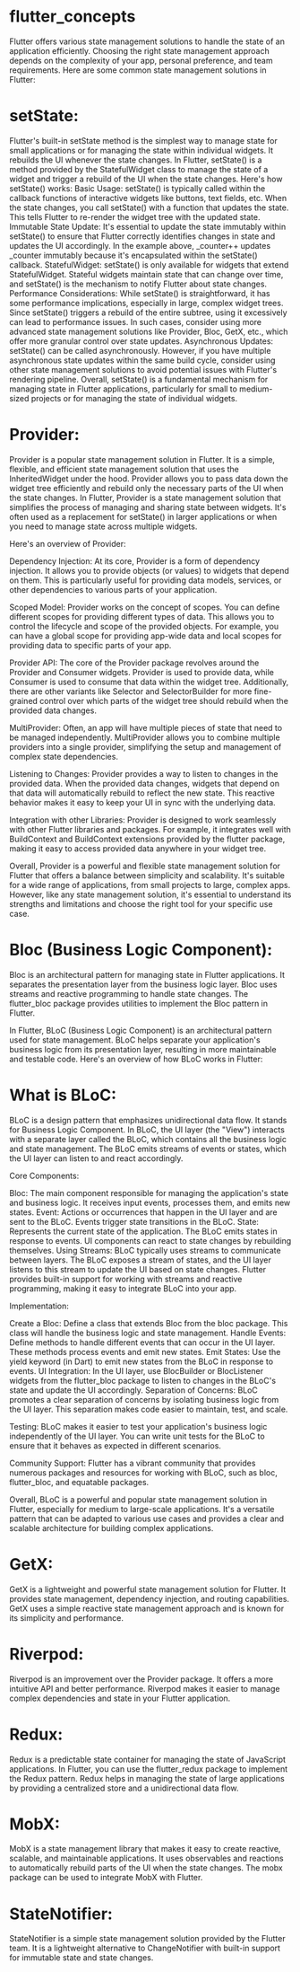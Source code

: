 # flutter_concepts

Flutter offers various state management solutions to handle the state of an application efficiently. Choosing the right state management approach depends on the complexity of your app, personal preference, and team requirements. Here are some common state management solutions in Flutter:

# setState: 
Flutter's built-in setState method is the simplest way to manage state for small applications or for managing the state within individual widgets. It rebuilds the UI whenever the state changes.
In Flutter, setState() is a method provided by the StatefulWidget class to manage the state of a widget and trigger a rebuild of the UI when the state changes. Here's how setState() works:
Basic Usage: setState() is typically called within the callback functions of interactive widgets like buttons, text fields, etc. When the state changes, you call setState() with a function that updates the state. This tells Flutter to re-render the widget tree with the updated state.
Immutable State Update: It's essential to update the state immutably within setState() to ensure that Flutter correctly identifies changes in state and updates the UI accordingly. In the example above, _counter++ updates _counter immutably because it's encapsulated within the setState() callback.
StatefulWidget: setState() is only available for widgets that extend StatefulWidget. Stateful widgets maintain state that can change over time, and setState() is the mechanism to notify Flutter about state changes.
Performance Considerations: While setState() is straightforward, it has some performance implications, especially in large, complex widget trees. Since setState() triggers a rebuild of the entire subtree, using it excessively can lead to performance issues. In such cases, consider using more advanced state management solutions like Provider, Bloc, GetX, etc., which offer more granular control over state updates.
Asynchronous Updates: setState() can be called asynchronously. However, if you have multiple asynchronous state updates within the same build cycle, consider using other state management solutions to avoid potential issues with Flutter's rendering pipeline.
Overall, setState() is a fundamental mechanism for managing state in Flutter applications, particularly for small to medium-sized projects or for managing the state of individual widgets.

# Provider: 
Provider is a popular state management solution in Flutter. It is a simple, flexible, and efficient state management solution that uses the InheritedWidget under the hood. Provider allows you to pass data down the widget tree efficiently and rebuild only the necessary parts of the UI when the state changes.
In Flutter, Provider is a state management solution that simplifies the process of managing and sharing state between widgets. It's often used as a replacement for setState() in larger applications or when you need to manage state across multiple widgets.

Here's an overview of Provider:

Dependency Injection: 
At its core, Provider is a form of dependency injection. It allows you to provide objects (or values) to widgets that depend on them. This is particularly useful for providing data models, services, or other dependencies to various parts of your application.

Scoped Model: 
Provider works on the concept of scopes. You can define different scopes for providing different types of data. This allows you to control the lifecycle and scope of the provided objects. For example, you can have a global scope for providing app-wide data and local scopes for providing data to specific parts of your app.

Provider API: 
The core of the Provider package revolves around the Provider and Consumer widgets. Provider is used to provide data, while Consumer is used to consume that data within the widget tree. Additionally, there are other variants like Selector and SelectorBuilder for more fine-grained control over which parts of the widget tree should rebuild when the provided data changes.

MultiProvider: 
Often, an app will have multiple pieces of state that need to be managed independently. MultiProvider allows you to combine multiple providers into a single provider, simplifying the setup and management of complex state dependencies.

Listening to Changes: 
Provider provides a way to listen to changes in the provided data. When the provided data changes, widgets that depend on that data will automatically rebuild to reflect the new state. This reactive behavior makes it easy to keep your UI in sync with the underlying data.

Integration with other Libraries: 
Provider is designed to work seamlessly with other Flutter libraries and packages. For example, it integrates well with BuildContext and BuildContext extensions provided by the flutter package, making it easy to access provided data anywhere in your widget tree.

Overall, Provider is a powerful and flexible state management solution for Flutter that offers a balance between simplicity and scalability. It's suitable for a wide range of applications, from small projects to large, complex apps. However, like any state management solution, it's essential to understand its strengths and limitations and choose the right tool for your specific use case.

# Bloc (Business Logic Component): 
Bloc is an architectural pattern for managing state in Flutter applications. It separates the presentation layer from the business logic layer. Bloc uses streams and reactive programming to handle state changes. The flutter_bloc package provides utilities to implement the Bloc pattern in Flutter.

In Flutter, BLoC (Business Logic Component) is an architectural pattern used for state management. BLoC helps separate your application's business logic from its presentation layer, resulting in more maintainable and testable code. Here's an overview of how BLoC works in Flutter:

  # What is BLoC: 
BLoC is a design pattern that emphasizes unidirectional data flow. It stands for Business Logic Component. In BLoC, the UI layer (the "View") interacts with a separate layer called the BLoC, which contains all the business logic and state management. The BLoC emits streams of events or states, which the UI layer can listen to and react accordingly.

Core Components:

Bloc: 
The main component responsible for managing the application's state and business logic. It receives input events, processes them, and emits new states.
Event: Actions or occurrences that happen in the UI layer and are sent to the BLoC. Events trigger state transitions in the BLoC.
State: Represents the current state of the application. The BLoC emits states in response to events. UI components can react to state changes by rebuilding themselves.
Using Streams: BLoC typically uses streams to communicate between layers. The BLoC exposes a stream of states, and the UI layer listens to this stream to update the UI based on state changes. Flutter provides built-in support for working with streams and reactive programming, making it easy to integrate BLoC into your app.

Implementation:

Create a Bloc: 
Define a class that extends Bloc from the bloc package. This class will handle the business logic and state management.
Handle Events: Define methods to handle different events that can occur in the UI layer. These methods process events and emit new states.
Emit States: Use the yield keyword (in Dart) to emit new states from the BLoC in response to events.
UI Integration: In the UI layer, use BlocBuilder or BlocListener widgets from the flutter_bloc package to listen to changes in the BLoC's state and update the UI accordingly.
Separation of Concerns: BLoC promotes a clear separation of concerns by isolating business logic from the UI layer. This separation makes code easier to maintain, test, and scale.

Testing: 
BLoC makes it easier to test your application's business logic independently of the UI layer. You can write unit tests for the BLoC to ensure that it behaves as expected in different scenarios.

Community Support: 
Flutter has a vibrant community that provides numerous packages and resources for working with BLoC, such as bloc, flutter_bloc, and equatable packages.

Overall, BLoC is a powerful and popular state management solution in Flutter, especially for medium to large-scale applications. It's a versatile pattern that can be adapted to various use cases and provides a clear and scalable architecture for building complex applications.

# GetX: 
GetX is a lightweight and powerful state management solution for Flutter. It provides state management, dependency injection, and routing capabilities. GetX uses a simple reactive state management approach and is known for its simplicity and performance.

# Riverpod: 
Riverpod is an improvement over the Provider package. It offers a more intuitive API and better performance. Riverpod makes it easier to manage complex dependencies and state in your Flutter application.

# Redux: 
Redux is a predictable state container for managing the state of JavaScript applications. In Flutter, you can use the flutter_redux package to implement the Redux pattern. Redux helps in managing the state of large applications by providing a centralized store and a unidirectional data flow.

# MobX: 
MobX is a state management library that makes it easy to create reactive, scalable, and maintainable applications. It uses observables and reactions to automatically rebuild parts of the UI when the state changes. The mobx package can be used to integrate MobX with Flutter.

# StateNotifier: 
StateNotifier is a simple state management solution provided by the Flutter team. It is a lightweight alternative to ChangeNotifier with built-in support for immutable state and state changes.
